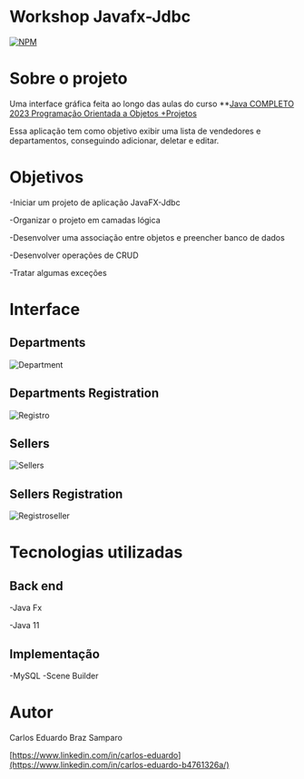 # Workshop Javafx-Jdbc
[![NPM](https://img.shields.io/npm/l/react)](https://github.com/cadusamparo/workshop-javafx-jdbc/blob/main/LICENSE)

# Sobre o projeto
Uma interface gráfica feita ao longo das aulas do curso **[Java COMPLETO 2023 Programação Orientada a Objetos +Projetos](https://www.udemy.com/course/java-curso-completo)

Essa aplicação tem como objetivo exibir uma lista de vendedores e departamentos, conseguindo adicionar, deletar e editar.

# Objetivos 
-Iniciar um projeto de aplicação JavaFX-Jdbc

-Organizar o projeto em camadas lógica

-Desenvolver uma associação entre objetos e preencher banco de dados

-Desenvolver operações de CRUD

-Tratar algumas exceções

# Interface

## Departments
![Department](https://github.com/cadusamparo/workshop-javafx-jdbc/assets/128712778/1b976477-f613-47f4-bc79-b7c44da6950d)
## Departments Registration
![Registro](https://github.com/cadusamparo/workshop-javafx-jdbc/assets/128712778/3da72ceb-e1ba-49dd-b9dd-21973a3a4060)
## Sellers
![Sellers](https://github.com/cadusamparo/workshop-javafx-jdbc/assets/128712778/b72d364c-defd-493b-8dc8-48c5ca4c8ff5)
## Sellers Registration
![Registroseller](https://github.com/cadusamparo/workshop-javafx-jdbc/assets/128712778/fa19397f-2abe-4dca-8767-2b12fba71fb5)

# Tecnologias utilizadas 
## Back end
-Java Fx

-Java 11

## Implementação
-MySQL
-Scene Builder

# Autor
Carlos Eduardo Braz Samparo

[https://www.linkedin.com/in/carlos-eduardo](https://www.linkedin.com/in/carlos-eduardo-b4761326a/)
